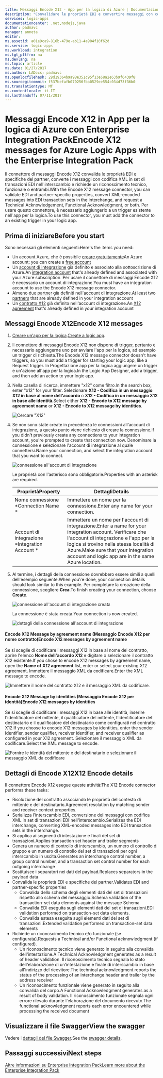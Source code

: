 ```yaml
---
title: Messaggi Encode X12 - App per la logica di Azure | Documentazione Microsoft
description: "Convalidare le proprietà EDI e convertire messaggi con codifica XLM con il codificatore di messaggi X12 in Enterprise Integration Pack in App per la logica di Azure"
services: logic-apps
documentationcenter: .net,nodejs,java
author: padmavc
manager: anneta
editor: 
ms.assetid: a01e9ca9-816b-479e-ab11-4a984f10f62d
ms.service: logic-apps
ms.workload: integration
ms.tgt_pltfrm: na
ms.devlang: na
ms.topic: article
ms.date: 01/27/2017
ms.author: LADocs; padmavc
ms.openlocfilehash: 29d19364b9a98e351c95f13e68a2e63b9f6439f8
ms.sourcegitcommit: f537befafb079256fba0529ee554c034d73f36b0
ms.translationtype: MT
ms.contentlocale: it-IT
ms.lasthandoff: 07/11/2017
---
```

# <a name="encode-x12-messages-for-azure-logic-apps-with-the-enterprise-integration-pack"></a><span data-ttu-id="5e87f-103">Messaggi Encode X12 in App per la logica di Azure con Enterprise Integration Pack</span><span class="sxs-lookup"><span data-stu-id="5e87f-103">Encode X12 messages for Azure Logic Apps with the Enterprise Integration Pack</span></span>

<span data-ttu-id="5e87f-104">Il connettore di messaggi Encode X12 convalida le proprietà EDI e specifiche del partner, converte i messaggi con codifica XML in set di transazioni EDI nell'interscambio e richiede un riconoscimento tecnico, funzionale o entrambi.</span><span class="sxs-lookup"><span data-stu-id="5e87f-104">With the Encode X12 message connector, you can validate EDI and partner-specific properties, convert XML-encoded messages into EDI transaction sets in the interchange, and request a Technical Acknowledgement, Functional Acknowledgment, or both.</span></span>
<span data-ttu-id="5e87f-105">Per usare questo connettore, è necessario aggiungerlo a un trigger esistente nell'app per la logica.</span><span class="sxs-lookup"><span data-stu-id="5e87f-105">To use this connector, you must add the connector to an existing trigger in your logic app.</span></span>

## <a name="before-you-start"></a><span data-ttu-id="5e87f-106">Prima di iniziare</span><span class="sxs-lookup"><span data-stu-id="5e87f-106">Before you start</span></span>

<span data-ttu-id="5e87f-107">Sono necessari gli elementi seguenti:</span><span class="sxs-lookup"><span data-stu-id="5e87f-107">Here's the items you need:</span></span>

* <span data-ttu-id="5e87f-108">Un account Azure, che è possibile [creare gratuitamente](https://azure.microsoft.com/free)</span><span class="sxs-lookup"><span data-stu-id="5e87f-108">An Azure account; you can create a [free account](https://azure.microsoft.com/free)</span></span>
* <span data-ttu-id="5e87f-109">Un [account di integrazione](logic-apps-enterprise-integration-create-integration-account.md) già definito e associato alla sottoscrizione di Azure.</span><span class="sxs-lookup"><span data-stu-id="5e87f-109">An [integration account](logic-apps-enterprise-integration-create-integration-account.md) that's already defined and associated with your Azure subscription.</span></span> <span data-ttu-id="5e87f-110">Per usare il connettore di messaggi Encode X12 è necessario un account di integrazione.</span><span class="sxs-lookup"><span data-stu-id="5e87f-110">You must have an integration account to use the Encode X12 message connector.</span></span>
* <span data-ttu-id="5e87f-111">Almeno due [partner](logic-apps-enterprise-integration-partners.md) già definiti nell'account di integrazione.</span><span class="sxs-lookup"><span data-stu-id="5e87f-111">At least two [partners](logic-apps-enterprise-integration-partners.md) that are already defined in your integration account</span></span>
* <span data-ttu-id="5e87f-112">Un [contratto X12](logic-apps-enterprise-integration-x12.md) già definito nell'account di integrazione.</span><span class="sxs-lookup"><span data-stu-id="5e87f-112">An [X12 agreement](logic-apps-enterprise-integration-x12.md) that's already defined in your integration account</span></span>

## <a name="encode-x12-messages"></a><span data-ttu-id="5e87f-113">Messaggi Encode X12</span><span class="sxs-lookup"><span data-stu-id="5e87f-113">Encode X12 messages</span></span>

1. <span data-ttu-id="5e87f-114">[Creare un'app per la logica](logic-apps-create-a-logic-app.md).</span><span class="sxs-lookup"><span data-stu-id="5e87f-114">[Create a logic app](logic-apps-create-a-logic-app.md).</span></span>

2. <span data-ttu-id="5e87f-115">Il connettore di messaggi Encode X12 non dispone di trigger, pertanto è necessario aggiungerne uno per avviare l'app per la logica, ad esempio un trigger di richiesta.</span><span class="sxs-lookup"><span data-stu-id="5e87f-115">The Encode X12 message connector doesn't have triggers, so you must add a trigger for starting your logic app, like a Request trigger.</span></span> <span data-ttu-id="5e87f-116">In Progettazione app per la logica aggiungere un trigger e un'azione all'app per la logica.</span><span class="sxs-lookup"><span data-stu-id="5e87f-116">In the Logic App Designer, add a trigger, and then add an action to your logic app.</span></span>

3.  <span data-ttu-id="5e87f-117">Nella casella di ricerca, immettere "x12" come filtro.</span><span class="sxs-lookup"><span data-stu-id="5e87f-117">In the search box, enter "x12" for your filter.</span></span> <span data-ttu-id="5e87f-118">Selezionare **X12 - Codifica in un messaggio X12 in base al nome dell'accordo** o **X12 - Codifica in un messaggio X12 in base alle identità**.</span><span class="sxs-lookup"><span data-stu-id="5e87f-118">Select either **X12 - Encode to X12 message by agreement name** or **X12 - Encode to X12 message by identities**.</span></span>
   
    ![Cercare "X12"](./media/logic-apps-enterprise-integration-x12-encode/x12decodeimage1.png) 

3. <span data-ttu-id="5e87f-120">Se non sono state create in precedenza le connessioni all'account di integrazione, a questo punto viene richiesto di creare la connessione.</span><span class="sxs-lookup"><span data-stu-id="5e87f-120">If you didn't previously create any connections to your integration account, you're prompted to create that connection now.</span></span> <span data-ttu-id="5e87f-121">Denominare la connessione e selezionare l'account di integrazione al quale connettersi.</span><span class="sxs-lookup"><span data-stu-id="5e87f-121">Name your connection, and select the integration account that you want to connect.</span></span> 
   
    ![connessione all'account di integrazione](./media/logic-apps-enterprise-integration-x12-encode/x12encodeimage1.png)

    <span data-ttu-id="5e87f-123">Le proprietà con l'asterisco sono obbligatorie.</span><span class="sxs-lookup"><span data-stu-id="5e87f-123">Properties with an asterisk are required.</span></span>

    | <span data-ttu-id="5e87f-124">Proprietà</span><span class="sxs-lookup"><span data-stu-id="5e87f-124">Property</span></span> | <span data-ttu-id="5e87f-125">Dettagli</span><span class="sxs-lookup"><span data-stu-id="5e87f-125">Details</span></span> |
    | --- | --- |
    | <span data-ttu-id="5e87f-126">Nome connessione *</span><span class="sxs-lookup"><span data-stu-id="5e87f-126">Connection Name *</span></span> |<span data-ttu-id="5e87f-127">Immettere un nome per la connessione.</span><span class="sxs-lookup"><span data-stu-id="5e87f-127">Enter any name for your connection.</span></span> |
    | <span data-ttu-id="5e87f-128">Account di integrazione *</span><span class="sxs-lookup"><span data-stu-id="5e87f-128">Integration Account *</span></span> |<span data-ttu-id="5e87f-129">Immettere un nome per l'account di integrazione.</span><span class="sxs-lookup"><span data-stu-id="5e87f-129">Enter a name for your integration account.</span></span> <span data-ttu-id="5e87f-130">Verificare che l'account di integrazione e l'app per la logica si trovino nella stessa località di Azure.</span><span class="sxs-lookup"><span data-stu-id="5e87f-130">Make sure that your integration account and logic app are in the same Azure location.</span></span> |

5.  <span data-ttu-id="5e87f-131">Al termine, i dettagli della connessione dovrebbero essere simili a quelli dell'esempio seguente.</span><span class="sxs-lookup"><span data-stu-id="5e87f-131">When you're done, your connection details should look similar to this example.</span></span> <span data-ttu-id="5e87f-132">Per completare la creazione della connessione, scegliere **Crea**.</span><span class="sxs-lookup"><span data-stu-id="5e87f-132">To finish creating your connection, choose **Create**.</span></span>

    ![connessione all'account di integrazione creata](./media/logic-apps-enterprise-integration-x12-encode/x12encodeimage2.png)

    <span data-ttu-id="5e87f-134">La connessione è stata creata.</span><span class="sxs-lookup"><span data-stu-id="5e87f-134">Your connection is now created.</span></span>

    ![dettagli della connessione all'account di integrazione](./media/logic-apps-enterprise-integration-x12-encode/x12encodeimage3.png) 

#### <a name="encode-x12-messages-by-agreement-name"></a><span data-ttu-id="5e87f-136">Encode X12 Message by agreement name (Messaggio Encode X12 per nome contratto)</span><span class="sxs-lookup"><span data-stu-id="5e87f-136">Encode X12 messages by agreement name</span></span>

<span data-ttu-id="5e87f-137">Se si sceglie di codificare i messaggi X12 in base al nome del contratto, aprire l'elenco **Nome dell'accordo X12** e digitare o selezionare il contratto X12 esistente.</span><span class="sxs-lookup"><span data-stu-id="5e87f-137">If you chose to encode X12 messages by agreement name, open the **Name of X12 agreement** list, enter or select your existing X12 agreement.</span></span> <span data-ttu-id="5e87f-138">Immettere il messaggio XML da codificare.</span><span class="sxs-lookup"><span data-stu-id="5e87f-138">Enter the XML message to encode.</span></span>

![Immettere il nome del contratto X12 e il messaggio XML da codificare.](./media/logic-apps-enterprise-integration-x12-encode/x12encodeimage4.png)

#### <a name="encode-x12-messages-by-identities"></a><span data-ttu-id="5e87f-140">Encode X12 Message by identities (Messaggio Encode X12 per identità)</span><span class="sxs-lookup"><span data-stu-id="5e87f-140">Encode X12 messages by identities</span></span>

<span data-ttu-id="5e87f-141">Se si sceglie di codificare i messaggi X12 in base alle identità, inserire l'identificatore del mittente, il qualificatore del mittente, l'identificatore del destinatario e il qualificatore del destinatario come configurati nel contratto X12.</span><span class="sxs-lookup"><span data-stu-id="5e87f-141">If you choose to encode X12 messages by identities, enter the sender identifier, sender qualifier, receiver identifier, and receiver qualifier as configured in your X12 agreement.</span></span> <span data-ttu-id="5e87f-142">Selezionare il messaggio XML da codificare.</span><span class="sxs-lookup"><span data-stu-id="5e87f-142">Select the XML message to encode.</span></span>
   
![Fornire le identità del mittente e del destinatario e selezionare il messaggio XML da codificare](./media/logic-apps-enterprise-integration-x12-encode/x12encodeimage5.png) 

## <a name="x12-encode-details"></a><span data-ttu-id="5e87f-144">Dettagli di Encode X12</span><span class="sxs-lookup"><span data-stu-id="5e87f-144">X12 Encode details</span></span>

<span data-ttu-id="5e87f-145">Il connettore Encode X12 esegue queste attività:</span><span class="sxs-lookup"><span data-stu-id="5e87f-145">The X12 Encode connector performs these tasks:</span></span>

* <span data-ttu-id="5e87f-146">Risoluzione del contratto associando le proprietà del contesto di mittente e del destinatario.</span><span class="sxs-lookup"><span data-stu-id="5e87f-146">Agreement resolution by matching sender and receiver context properties.</span></span>
* <span data-ttu-id="5e87f-147">Serializza l'interscambio EDI, conversione dei messaggi con codifica XML in set di transazioni EDI nell'interscambio.</span><span class="sxs-lookup"><span data-stu-id="5e87f-147">Serializes the EDI interchange, converting XML-encoded messages into EDI transaction sets in the interchange.</span></span>
* <span data-ttu-id="5e87f-148">Si applica ai segmenti di intestazione e finali del set di transazioni.</span><span class="sxs-lookup"><span data-stu-id="5e87f-148">Applies transaction set header and trailer segments</span></span>
* <span data-ttu-id="5e87f-149">Genera un numero di controllo di interscambio, un numero di controllo di gruppo e un numero di controllo del set di transazioni per ogni interscambio in uscita.</span><span class="sxs-lookup"><span data-stu-id="5e87f-149">Generates an interchange control number, a group control number, and a transaction set control number for each outgoing interchange</span></span>
* <span data-ttu-id="5e87f-150">Sostituisce i separatori nei dati del payload.</span><span class="sxs-lookup"><span data-stu-id="5e87f-150">Replaces separators in the payload data</span></span>
* <span data-ttu-id="5e87f-151">Convalida le proprietà EDI e specifiche del partner.</span><span class="sxs-lookup"><span data-stu-id="5e87f-151">Validates EDI and partner-specific properties</span></span>
  * <span data-ttu-id="5e87f-152">Convalida dello schema degli elementi dati del set di transazioni rispetto allo schema del messaggio.</span><span class="sxs-lookup"><span data-stu-id="5e87f-152">Schema validation of the transaction-set data elements against the message Schema</span></span>
  * <span data-ttu-id="5e87f-153">Convalida EDI eseguita sugli elementi dati del set di transazioni.</span><span class="sxs-lookup"><span data-stu-id="5e87f-153">EDI validation performed on transaction-set data elements.</span></span>
  * <span data-ttu-id="5e87f-154">Convalida estesa eseguita sugli elementi dati del set di transazioni.</span><span class="sxs-lookup"><span data-stu-id="5e87f-154">Extended validation performed on transaction-set data elements</span></span>
* <span data-ttu-id="5e87f-155">Richiede un riconoscimento tecnico e/o funzionale (se configurata).</span><span class="sxs-lookup"><span data-stu-id="5e87f-155">Requests a Technical and/or Functional acknowledgment (if configured).</span></span>
  * <span data-ttu-id="5e87f-156">Un riconoscimento tecnico viene generato in seguito alla convalida dell'intestazione.</span><span class="sxs-lookup"><span data-stu-id="5e87f-156">A Technical Acknowledgment generates as a result of header validation.</span></span> <span data-ttu-id="5e87f-157">Il riconoscimento tecnico segnala lo stato dell'elaborazione di un'intestazione e finale di interscambio in base all'indirizzo del ricevitore.</span><span class="sxs-lookup"><span data-stu-id="5e87f-157">The technical acknowledgment reports the status of the processing of an interchange header and trailer by the address receiver</span></span>
  * <span data-ttu-id="5e87f-158">Un riconoscimento funzionale viene generato in seguito alla convalida del corpo.</span><span class="sxs-lookup"><span data-stu-id="5e87f-158">A Functional Acknowledgment generates as a result of body validation.</span></span> <span data-ttu-id="5e87f-159">Il riconoscimento funzionale segnala ogni errore rilevato durante l'elaborazione del documento ricevuto.</span><span class="sxs-lookup"><span data-stu-id="5e87f-159">The functional acknowledgment reports each error encountered while processing the received document</span></span>

## <a name="view-the-swagger"></a><span data-ttu-id="5e87f-160">Visualizzare il file Swagger</span><span class="sxs-lookup"><span data-stu-id="5e87f-160">View the swagger</span></span>
<span data-ttu-id="5e87f-161">Vedere i [dettagli del file Swagger](/connectors/x12/).</span><span class="sxs-lookup"><span data-stu-id="5e87f-161">See the [swagger details](/connectors/x12/).</span></span> 

## <a name="next-steps"></a><span data-ttu-id="5e87f-162">Passaggi successivi</span><span class="sxs-lookup"><span data-stu-id="5e87f-162">Next steps</span></span>
[<span data-ttu-id="5e87f-163">Altre informazioni su Enterprise Integration Pack</span><span class="sxs-lookup"><span data-stu-id="5e87f-163">Learn more about the Enterprise Integration Pack</span></span>](logic-apps-enterprise-integration-overview.md "Informazioni su Enterprise Integration Pack") 

